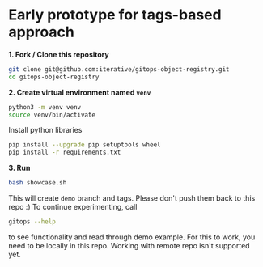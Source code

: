 # Early prototype for tags-based approach

**1. Fork / Clone this repository**

```bash
git clone git@github.com:iterative/gitops-object-registry.git
cd gitops-object-registry
```

**2. Create virtual environment named `venv`**
```bash
python3 -m venv venv
source venv/bin/activate
```
Install python libraries

```bash
pip install --upgrade pip setuptools wheel
pip install -r requirements.txt
```

**3. Run**

```bash
bash showcase.sh
```

This will create `demo` branch and tags. Please don't push them back to this repo :)
To continue experimenting, call
```bash
gitops --help
```
to see functionality and read through demo example.
For this to work, you need to be locally in this repo.
Working with remote repo isn't supported yet.
